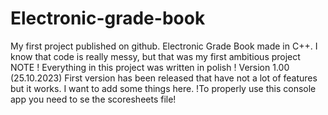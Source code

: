 # Electronic-grade-book
My first project published on github. Electronic Grade Book made in C++. I know that code is really messy, but that was my first ambitious project
NOTE ! Everything in this project was written in polish !
Version 1.00 (25.10.2023)
First version has been released that have not a lot of features but it works. I want to add some things here. 
!To properly use this console app you need to se the scoresheets file!
